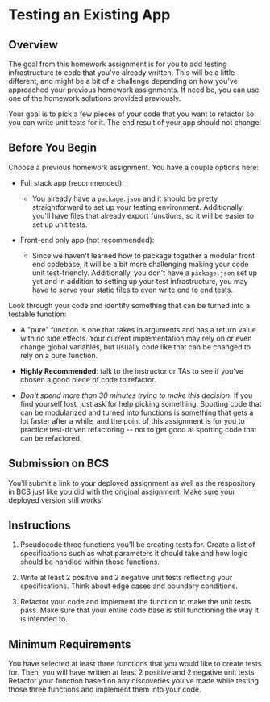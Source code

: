 # Testing an Existing App

## Overview

The goal from this homework assignment is for you to add testing infrastructure to code that you've already written. This will be a little different, and might be a bit of a challenge depending on how you've approached your previous homework assignments. If need be, you can use one of the homework solutions provided previously.

Your goal is to pick a few pieces of your code that you want to refactor so you can write unit tests for it. The end result of your app should not change!

## Before You Begin

Choose a previous homework assignment. You have a couple options here:
 
* Full stack app (recommended):

  * You already have a `package.json` and it should be pretty straightforward to set up your testing environment. Additionally, you'll have files that already export functions, so it will be easier to set up unit tests.

* Front-end only app (not recommended):

  * Since we haven't learned how to package together a modular front end codebase, it will be a bit more challenging making your code unit test-friendly. Additionally, you don't have a `package.json` set up yet and in addition to setting up your test infrastructure, you may have to serve your static files to even write end to end tests.

Look through your code and identify something that can be turned into a testable function:

  * A "pure" function is one that takes in arguments and has a return value with no side effects. Your current implementation may rely on or even change global variables, but usually code like that can be changed to rely on a pure function.

  * **Highly Recommended**: talk to the instructor or TAs to see if you've chosen a good piece of code to refactor. 
  
  * _Don't spend more than 30 minutes trying to make this decision_. If you find yourself lost, just ask for help picking something. Spotting code that can be modularized and turned into functions is something that gets a lot faster after a while, and the point of this assignment is for you to practice test-driven refactoring -- not to get good at spotting code that can be refactored.

## Submission on BCS

You'll submit a link to your deployed assignment as well as the respository in BCS just like you did with the original assignment. Make sure your deployed version still works!

## Instructions

1. Pseudocode three functions you'll be creating tests for. Create a list of specifications such as what parameters it should take and how logic should be handled within those functions.

2. Write at least 2 positive and 2 negative unit tests reflecting your specifications. Think about edge cases and boundary conditions.

3. Refactor your code and implement the function to make the unit tests pass. Make sure that your entire code base is still functioning the way it is intended to.

## Minimum Requirements

You have selected at least three functions that you would like to create tests for. Then, you will have written at least 2 positive and 2 negative unit tests. Refactor your function based on any discoveries you've made while testing those three functions and implement them into your code.

